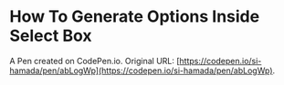 # How To Generate Options Inside Select Box

A Pen created on CodePen.io. Original URL: [https://codepen.io/si-hamada/pen/abLogWp](https://codepen.io/si-hamada/pen/abLogWp).

